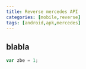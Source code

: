 ```yaml
---
title: Reverse mercedes API
categories: [mobile,reverse]
tags: [android,apk,mercedes]
---
```


## blabla

```js
var zbe = 1;
```
